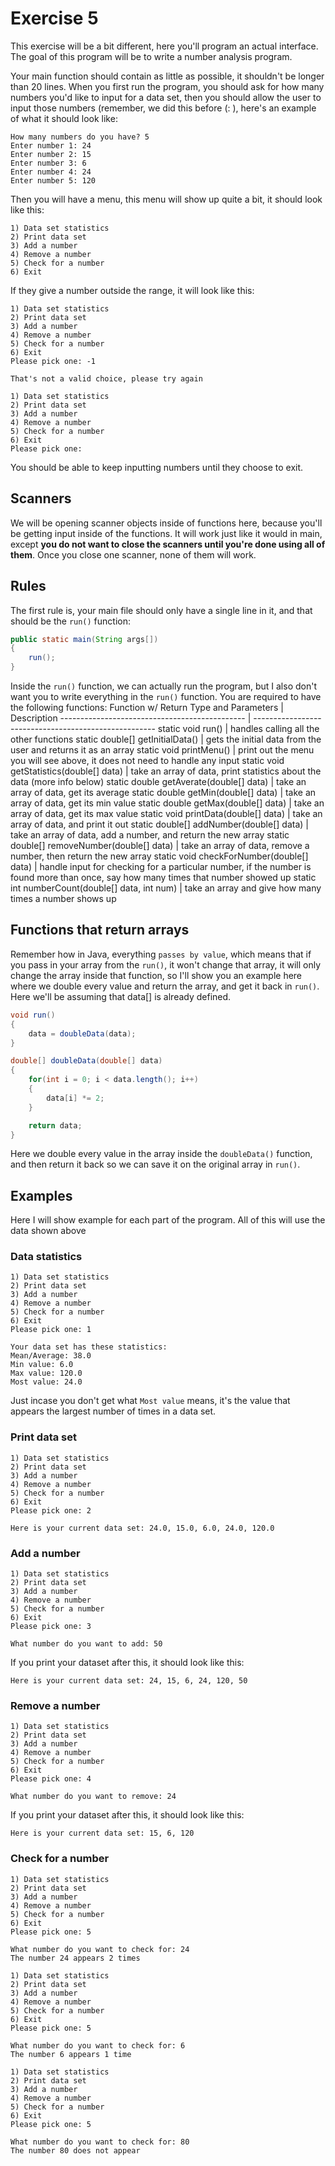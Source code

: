 # Exercise 5
This exercise will be a bit different, here you'll program an actual interface. The goal of this program will be to write a number analysis program.

Your main function should contain as little as possible, it shouldn't be longer than 20 lines.
When you first run the program, you should ask for how many numbers you'd like to input for a data set, then you should allow the user to input those numbers (remember, we did this before (: ), here's an example of what it should look like:
```
How many numbers do you have? 5
Enter number 1: 24
Enter number 2: 15
Enter number 3: 6
Enter number 4: 24
Enter number 5: 120
```

Then you will have a menu, this menu will show up quite a bit, it should look like this:
```
1) Data set statistics
2) Print data set
3) Add a number
4) Remove a number
5) Check for a number
6) Exit
```

If they give a number outside the range, it will look like this:
```
1) Data set statistics
2) Print data set
3) Add a number
4) Remove a number
5) Check for a number
6) Exit
Please pick one: -1

That's not a valid choice, please try again

1) Data set statistics
2) Print data set
3) Add a number
4) Remove a number
5) Check for a number
6) Exit
Please pick one: 
```

You should be able to keep inputting numbers until they choose to exit.

## Scanners
We will be opening scanner objects inside of functions here, because you'll be getting input inside of the functions. It will work just like it would in main, except **you do not want to close the scanners until you're done using all of them**. Once you close one scanner, none of them will work.

## Rules
The first rule is, your main file should only have a single line in it, and that should be the `run()` function:
```Java
public static main(String args[])
{
    run();
}
```

Inside the `run()` function, we can actually run the program, but I also don't want you to write everything in the `run()` function.
You are required to have the following functions:
Function w/ Return Type and Parameters         | Description
---------------------------------------------- | -----------------------------------------------------
static void run() 		                       | handles calling all the other functions
static double[] getInitialData()               | gets the initial data from the user and returns it as an array
static void printMenu()                        | print out the menu you will see above, it does not need to handle any input
static void getStatistics(double[] data)       | take an array of data, print statistics about the data (more info below)
static double getAverate(double[] data)        | take an array of data, get its average
static double getMin(double[] data)            | take an array of data, get its min value
static double getMax(double[] data)            | take an array of data, get its max value 
static void printData(double[] data)           | take an array of data, and print it out
static double[] addNumber(double[] data)       | take an array of data, add a number, and return the new array
static double[] removeNumber(double[] data)    | take an array of data, remove a number, then return the new array
static void checkForNumber(double[] data)      | handle input for checking for a particular number, if the number is found more than once, say how many times that number showed up
static int numberCount(double[] data, int num) | take an array and give how many times a number shows up

## Functions that return arrays
Remember how in Java, everything `passes by value`, which means that if you pass in your array from the `run()`, it won't change that array, it will only change the array inside that function, so I'll show you an example here where we double every value and return the array, and get it back in `run()`. Here we'll be assuming that data[] is already defined.
```Java
void run()
{
    data = doubleData(data);
}

double[] doubleData(double[] data)
{
    for(int i = 0; i < data.length(); i++)
    {
        data[i] *= 2;
    }

    return data;
}
```
Here we double every value in the array inside the `doubleData()` function, and then return it back so we can save it on the original array in `run()`.

## Examples
Here I will show example for each part of the program. All of this will use the data shown above

### Data statistics
```
1) Data set statistics
2) Print data set
3) Add a number
4) Remove a number
5) Check for a number
6) Exit
Please pick one: 1

Your data set has these statistics:
Mean/Average: 38.0
Min value: 6.0
Max value: 120.0
Most value: 24.0
```

Just incase you don't get what `Most value` means, it's the value that appears the largest number of times in a data set.

### Print data set
```
1) Data set statistics
2) Print data set
3) Add a number
4) Remove a number
5) Check for a number
6) Exit
Please pick one: 2

Here is your current data set: 24.0, 15.0, 6.0, 24.0, 120.0
```

### Add a number
```
1) Data set statistics
2) Print data set
3) Add a number
4) Remove a number
5) Check for a number
6) Exit
Please pick one: 3

What number do you want to add: 50
```

If you print your dataset after this, it should look like this:
```
Here is your current data set: 24, 15, 6, 24, 120, 50
```

### Remove a number
```
1) Data set statistics
2) Print data set
3) Add a number
4) Remove a number
5) Check for a number
6) Exit
Please pick one: 4

What number do you want to remove: 24
```

If you print your dataset after this, it should look like this:
```
Here is your current data set: 15, 6, 120
```

### Check for a number
```
1) Data set statistics
2) Print data set
3) Add a number
4) Remove a number
5) Check for a number
6) Exit
Please pick one: 5

What number do you want to check for: 24
The number 24 appears 2 times
```

```
1) Data set statistics
2) Print data set
3) Add a number
4) Remove a number
5) Check for a number
6) Exit
Please pick one: 5

What number do you want to check for: 6
The number 6 appears 1 time
```

```
1) Data set statistics
2) Print data set
3) Add a number
4) Remove a number
5) Check for a number
6) Exit
Please pick one: 5

What number do you want to check for: 80
The number 80 does not appear
```